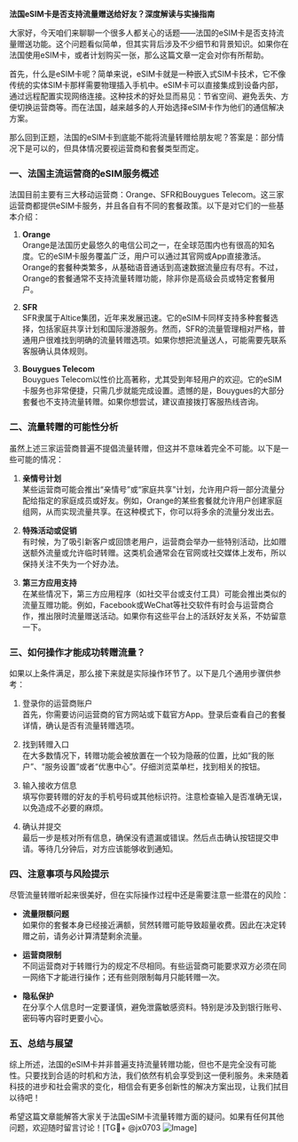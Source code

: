 **法国eSIM卡是否支持流量赠送给好友？深度解读与实操指南**

大家好，今天咱们来聊聊一个很多人都关心的话题——法国的eSIM卡是否支持流量赠送功能。这个问题看似简单，但其实背后涉及不少细节和背景知识。如果你在法国使用eSIM卡，或者计划购买一张，那么这篇文章一定会对你有所帮助。

首先，什么是eSIM卡呢？简单来说，eSIM卡就是一种嵌入式SIM卡技术，它不像传统的实体SIM卡那样需要物理插入手机中。eSIM卡可以直接集成到设备内部，通过远程配置实现网络连接。这种技术的好处显而易见：节省空间、避免丢失、方便切换运营商等。而在法国，越来越多的人开始选择eSIM卡作为他们的通信解决方案。

那么回到正题，法国的eSIM卡到底能不能将流量转赠给朋友呢？答案是：部分情况下是可以的，但具体情况要视运营商和套餐类型而定。

### **一、法国主流运营商的eSIM服务概述**

法国目前主要有三大移动运营商：Orange、SFR和Bouygues Telecom。这三家运营商都提供eSIM卡服务，并且各自有不同的套餐政策。以下是对它们的一些基本介绍：

1. **Orange**  
   Orange是法国历史最悠久的电信公司之一，在全球范围内也有很高的知名度。它的eSIM卡服务覆盖广泛，用户可以通过其官网或App直接激活。Orange的套餐种类繁多，从基础语音通话到高速数据流量应有尽有。不过，Orange的套餐通常不支持流量转赠功能，除非你是高级会员或特定套餐用户。

2. **SFR**  
   SFR隶属于Altice集团，近年来发展迅速。它的eSIM卡同样支持多种套餐选择，包括家庭共享计划和国际漫游服务。然而，SFR的流量管理相对严格，普通用户很难找到明确的流量转赠选项。如果你想把流量送人，可能需要先联系客服确认具体规则。

3. **Bouygues Telecom**  
   Bouygues Telecom以性价比高著称，尤其受到年轻用户的欢迎。它的eSIM卡服务也非常便捷，只需几步就能完成设置。遗憾的是，Bouygues的大部分套餐也不支持流量转赠。如果你想尝试，建议直接拨打客服热线咨询。

### **二、流量转赠的可能性分析**

虽然上述三家运营商普遍不提倡流量转赠，但这并不意味着完全不可能。以下是一些可能的情况：

1. **亲情号计划**  
   某些运营商可能会推出“亲情号”或“家庭共享”计划，允许用户将一部分流量分配给指定的家庭成员或好友。例如，Orange的某些套餐就允许用户创建家庭组网，从而实现流量共享。在这种模式下，你可以将多余的流量分发出去。

2. **特殊活动或促销**  
   有时候，为了吸引新客户或回馈老用户，运营商会举办一些特别活动，比如赠送额外流量或允许临时转赠。这类机会通常会在官网或社交媒体上发布，所以保持关注不失为一个好办法。

3. **第三方应用支持**  
   在某些情况下，第三方应用程序（如社交平台或支付工具）可能会推出类似的流量互赠功能。例如，Facebook或WeChat等社交软件有时会与运营商合作，推出限时流量赠送活动。如果你有这些平台上的活跃好友关系，不妨留意一下。

### **三、如何操作才能成功转赠流量？**

如果以上条件满足，那么接下来就是实际操作环节了。以下是几个通用步骤供参考：

1. 登录你的运营商账户  
   首先，你需要访问运营商的官方网站或下载官方App。登录后查看自己的套餐详情，确认是否有流量转赠选项。

2. 找到转赠入口  
   在大多数情况下，转赠功能会被放置在一个较为隐蔽的位置，比如“我的账户”、“服务设置”或者“优惠中心”。仔细浏览菜单栏，找到相关的按钮。

3. 输入接收方信息  
   填写你要转赠的好友的手机号码或其他标识符。注意检查输入是否准确无误，以免造成不必要的麻烦。

4. 确认并提交  
   最后一步是核对所有信息，确保没有遗漏或错误。然后点击确认按钮提交申请。等待几分钟后，对方应该能够收到通知。

### **四、注意事项与风险提示**

尽管流量转赠听起来很美好，但在实际操作过程中还是需要注意一些潜在的风险：

- **流量限额问题**  
  如果你的套餐本身已经接近满额，贸然转赠可能导致超量收费。因此在决定转赠之前，请务必计算清楚剩余流量。

- **运营商限制**  
  不同运营商对于转赠行为的规定不尽相同。有些运营商可能要求双方必须在同一网络下才能进行操作；还有些则限制每月只能转赠一次。

- **隐私保护**  
  在分享个人信息时一定要谨慎，避免泄露敏感资料。特别是涉及到银行账号、密码等内容时更要小心。

### **五、总结与展望**

综上所述，法国的eSIM卡并非普遍支持流量转赠功能，但也不是完全没有可能性。只要找到合适的时机和方法，我们依然有机会享受到这一便利服务。未来随着科技的进步和社会需求的变化，相信会有更多创新性的解决方案出现，让我们拭目以待吧！

希望这篇文章能解答大家关于法国eSIM卡流量转赠方面的疑问。如果有任何其他问题，欢迎随时留言讨论！[TG💪+ @jx0703 ![Image](https://github.com/user-attachments/assets/dbca1d08-cadb-493c-b0ec-ad6f7a83f270)]